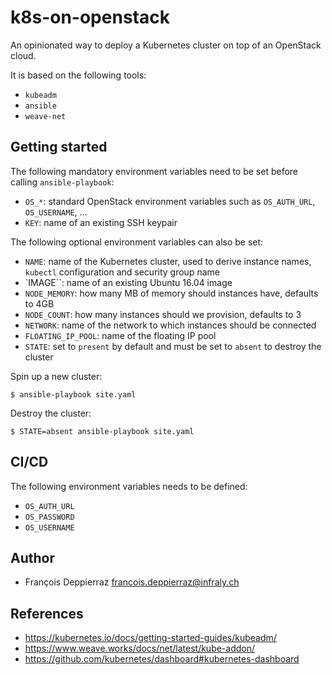 k8s-on-openstack
================

An opinionated way to deploy a Kubernetes cluster on top of an OpenStack cloud.

It is based on the following tools:

  * `kubeadm`
  * `ansible`
  * `weave-net`

Getting started
---------------

The following mandatory environment variables need to be set before calling `ansible-playbook`:

  * `OS_*`: standard OpenStack environment variables such as `OS_AUTH_URL`, `OS_USERNAME`, ...
  * `KEY`: name of an existing SSH keypair

The following optional environment variables can also be set:

  * `NAME`: name of the Kubernetes cluster, used to derive instance names, `kubectl` configuration and security group name
  * `IMAGE``: name of an existing Ubuntu 16.04 image
  * `NODE_MEMORY`: how many MB of memory should instances have, defaults to 4GB
  * `NODE_COUNT`: how many instances should we provision, defaults to 3
  * `NETWORK`: name of the network to which instances should be connected
  * `FLOATING_IP_POOL`: name of the floating IP pool
  * `STATE`: set to `present` by default and must be set to `absent` to destroy the cluster

Spin up a new cluster:

```console
$ ansible-playbook site.yaml
```

Destroy the cluster:

```console
$ STATE=absent ansible-playbook site.yaml
```

CI/CD
-----

The following environment variables needs to be defined:

  * `OS_AUTH_URL`
  * `OS_PASSWORD`
  * `OS_USERNAME`

Author
------

  * François Deppierraz <francois.deppierraz@infraly.ch>

References
----------

  * https://kubernetes.io/docs/getting-started-guides/kubeadm/
  * https://www.weave.works/docs/net/latest/kube-addon/
  * https://github.com/kubernetes/dashboard#kubernetes-dashboard
